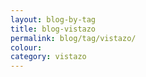 ```yaml
---
layout: blog-by-tag
title: blog-vistazo
permalink: blog/tag/vistazo/
colour:
category: vistazo
---
```

